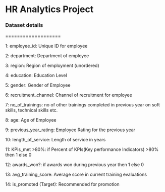 HR Analytics Project
=====================

### Dataset details
===================

1: employee_id: Unique ID for employee

2: department: Department of employee

3: region: Region of employment (unordered)

4: education: Education Level

5: gender: Gender of Employee

6: recruitment_channel: Channel of recruitment for employee

7: no_of_trainings: no of other trainings completed in previous year on soft skills, technical skills etc.

8: age: Age of Employee

9: previous_year_rating: Employee Rating for the previous year

10: length_of_service: Length of service in years

11: KPIs_met >80%: if Percent of KPIs(Key performance Indicators) >80% then 1 else 0

12: awards_won?: if awards won during previous year then 1 else 0

13: avg_training_score: Average score in current training evaluations

14: is_promoted	(Target): Recommended for promotion
